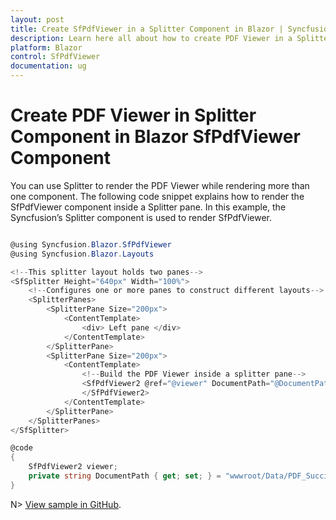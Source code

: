 ```yaml
---
layout: post
title: Create SfPdfViewer in a Splitter Component in Blazor | Syncfusion
description: Learn here all about how to create PDF Viewer in a Splitter Component in Syncfusion Blazor SfPdfViewer component.
platform: Blazor
control: SfPdfViewer
documentation: ug
---
```


# Create PDF Viewer in Splitter Component in Blazor SfPdfViewer Component

You can use Splitter to render the PDF Viewer while rendering more than one component. The following code snippet explains how to render the SfPdfViewer component inside a Splitter pane. In this example, the Syncfusion’s Splitter component is used to render SfPdfViewer.

```csharp

@using Syncfusion.Blazor.SfPdfViewer
@using Syncfusion.Blazor.Layouts

<!--This splitter layout holds two panes-->
<SfSplitter Height="640px" Width="100%">    
    <!--Configures one or more panes to construct different layouts-->
    <SplitterPanes>
        <SplitterPane Size="200px">
            <ContentTemplate>
                <div> Left pane </div>
            </ContentTemplate>
        </SplitterPane>
        <SplitterPane Size="200px">
            <ContentTemplate>
                <!--Build the PDF Viewer inside a splitter pane-->
                <SfPdfViewer2 @ref="@viewer" DocumentPath="@DocumentPath">
                </SfPdfViewer2>
            </ContentTemplate>
        </SplitterPane>
    </SplitterPanes>
</SfSplitter>

@code 
{
    SfPdfViewer2 viewer;
    private string DocumentPath { get; set; } = "wwwroot/Data/PDF_Succinctly.pdf";
}

```

N> [View sample in GitHub](https://github.com/SyncfusionExamples/blazor-pdf-viewer-examples/tree/master/Common/Render%20the%20PDF%20Viewer%20on%20Splitter%20-%20SfPdfViewer).